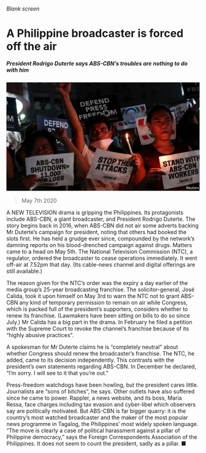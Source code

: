###### Blank screen

# A Philippine broadcaster is forced off the air 

##### President Rodrigo Duterte says ABS-CBN’s troubles are nothing to do with him 

![image](images/20200509_ASP005.jpg) 

> May 7th 2020 

A  NEW TELEVISION drama is gripping the Philippines. Its protagonists include ABS-CBN, a giant broadcaster, and President Rodrigo Duterte. The story begins back in 2016, when ABS-CBN did not air some adverts backing Mr Duterte’s campaign for president, noting that others had booked the slots first. He has held a grudge ever since, compounded by the network’s damning reports on his blood-drenched campaign against drugs. Matters came to a head on May 5th. The National Television Commission (NTC), a regulator, ordered the broadcaster to cease operations immediately. It went off-air at 7.52pm that day. (Its cable-news channel and digital offerings are still available.)

The reason given for the NTC’s order was the expiry a day earlier of the media group’s 25-year broadcasting franchise. The solicitor-general, José Calida, took it upon himself on May 3rd to warn the NTC not to grant ABS-CBN any kind of temporary permission to remain on air while Congress, which is packed full of the president’s supporters, considers whether to renew its franchise. (Lawmakers have been sitting on bills to do so since July.) Mr Calida has a big part in the drama. In February he filed a petition with the Supreme Court to revoke the channel’s franchise because of its “highly abusive practices”.


A spokesman for Mr Duterte claims he is “completely neutral” about whether Congress should renew the broadcaster’s franchise. The NTC, he added, came to its decision independently. This contrasts with the president’s own statements regarding ABS-CBN. In December he declared, “I’m sorry. I will see to it that you’re out.”

Press-freedom watchdogs have been howling, but the president cares little. Journalists are “sons of bitches”, he says. Other outlets have also suffered since he came to power. Rappler, a news website, and its boss, Maria Ressa, face charges including tax evasion and cyber-libel which observers say are politically motivated. But ABS-CBN is far bigger quarry: it is the country’s most watched broadcaster and the maker of the most popular news programme in Tagalog, the Philippines’ most widely spoken language. “The move is clearly a case of political harassment against a pillar of Philippine democracy,” says the Foreign Correspondents Association of the Philippines. It does not seem to count the president, sadly as a pillar. ■

